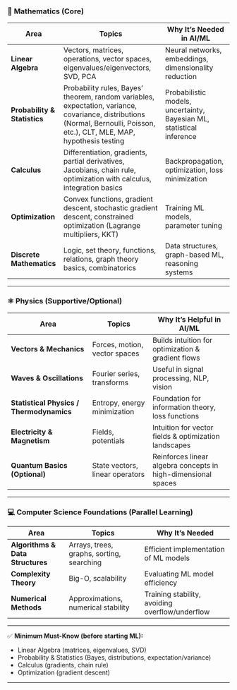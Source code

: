 ### 📘 **Mathematics (Core)**

| Area                         | Topics                                                                                                                                                                      | Why It’s Needed in AI/ML                                              |
| ---------------------------- | --------------------------------------------------------------------------------------------------------------------------------------------------------------------------- | --------------------------------------------------------------------- |
| **Linear Algebra**           | Vectors, matrices, operations, vector spaces, eigenvalues/eigenvectors, SVD, PCA                                                                                            | Neural networks, embeddings, dimensionality reduction                 |
| **Probability & Statistics** | Probability rules, Bayes’ theorem, random variables, expectation, variance, covariance, distributions (Normal, Bernoulli, Poisson, etc.), CLT, MLE, MAP, hypothesis testing | Probabilistic models, uncertainty, Bayesian ML, statistical inference |
| **Calculus**                 | Differentiation, gradients, partial derivatives, Jacobians, chain rule, optimization with calculus, integration basics                                                      | Backpropagation, optimization, loss minimization                      |
| **Optimization**             | Convex functions, gradient descent, stochastic gradient descent, constrained optimization (Lagrange multipliers, KKT)                                                       | Training ML models, parameter tuning                                  |
| **Discrete Mathematics**     | Logic, set theory, functions, relations, graph theory basics, combinatorics                                                                                                 | Data structures, graph-based ML, reasoning systems                    |

---

### ⚛️ **Physics (Supportive/Optional)**

| Area                                     | Topics                          | Why It’s Helpful in AI/ML                                     |
| ---------------------------------------- | ------------------------------- | ------------------------------------------------------------- |
| **Vectors & Mechanics**                  | Forces, motion, vector spaces   | Builds intuition for optimization & gradient flows            |
| **Waves & Oscillations**                 | Fourier series, transforms      | Useful in signal processing, NLP, vision                      |
| **Statistical Physics / Thermodynamics** | Entropy, energy minimization    | Foundation for information theory, loss functions             |
| **Electricity & Magnetism**              | Fields, potentials              | Intuition for vector fields & optimization landscapes         |
| **Quantum Basics (Optional)**            | State vectors, linear operators | Reinforces linear algebra concepts in high-dimensional spaces |

---

### 💻 **Computer Science Foundations (Parallel Learning)**

| Area                             | Topics                                    | Why It’s Needed                                 |
| -------------------------------- | ----------------------------------------- | ----------------------------------------------- |
| **Algorithms & Data Structures** | Arrays, trees, graphs, sorting, searching | Efficient implementation of ML models           |
| **Complexity Theory**            | Big-O, scalability                        | Evaluating ML model efficiency                  |
| **Numerical Methods**            | Approximations, numerical stability       | Training stability, avoiding overflow/underflow |

---

✅ **Minimum Must-Know (before starting ML):**

* Linear Algebra (matrices, eigenvalues, SVD)
* Probability & Statistics (Bayes, distributions, expectation/variance)
* Calculus (gradients, chain rule)
* Optimization (gradient descent)

---

